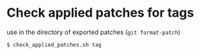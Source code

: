 # Check applied patches for tags

use in the directory of exported patches (`git format-patch`)

```sh
$ check_applied_patches.sh tag
```
